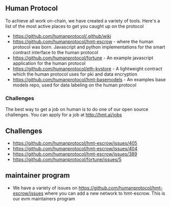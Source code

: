 ## Human Protocol

To achieve all work on-chain, we have created a variety of tools. Here's a list of the most active places to get you caught up on the protocol

- https://github.com/humanprotocol/.github/wiki
- https://github.com/humanprotocol/hmt-escrow - where the human protocol was born. Javascript and python implementations for the smart contract interface to the human protocol
- https://github.com/humanprotocol/fortune - An example javascript application for the human protocol
- https://github.com/humanprotocol/eth-kvstore - A lightweight contract which the human protocol uses for pki and data encryption
- https://github.com/humanprotocol/hmt-basemodels - An examples base models repo, used for data labeling on the human protocol


### Challenges
The best way to get a job on human is to do one of our open source challenges. You can apply for a job at http://hmt.ai/jobs

## Challenges
- https://github.com/humanprotocol/hmt-escrow/issues/405
- https://github.com/humanprotocol/hmt-escrow/issues/404
- https://github.com/humanprotocol/hmt-escrow/issues/389
- https://github.com/humanprotocol/fortune/issues/5

## maintainer program
- We have a variety of issues on https://github.com/humanprotocol/hmt-escrow/issues where you can add a new network to hmt-escrow. This is our evm maintainers program 
